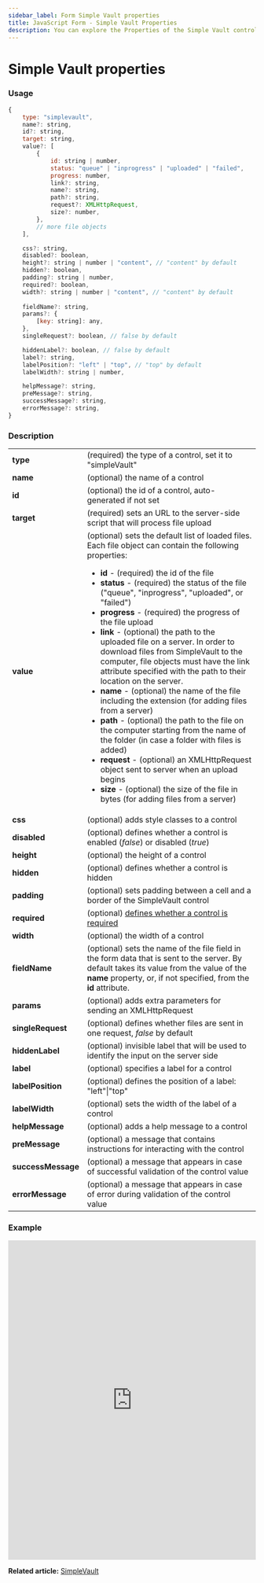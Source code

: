 ```yaml
---
sidebar_label: Form Simple Vault properties
title: JavaScript Form - Simple Vault Properties 
description: You can explore the Properties of the Simple Vault control  of Form in the documentation of the DHTMLX JavaScript UI library. Browse developer guides and API reference, try out code examples and live demos, and download a free 30-day evaluation version of DHTMLX Suite.
---
```


# Simple Vault properties

### Usage

~~~js
{
	type: "simplevault",
    name?: string,
    id?: string,
    target: string,
    value?: [
        {
            id: string | number,
            status: "queue" | "inprogress" | "uploaded" | "failed",
            progress: number,
            link?: string,
            name?: string,
            path?: string,
            request?: XMLHttpRequest,
            size?: number,
        },
        // more file objects
    ],

    css?: string,
    disabled?: boolean,
    height?: string | number | "content", // "content" by default
    hidden?: boolean,
    padding?: string | number,
    required?: boolean,
    width?: string | number | "content", // "content" by default
        
    fieldName?: string,
    params?: {
        [key: string]: any,
    },
    singleRequest?: boolean, // false by default

    hiddenLabel?: boolean, // false by default
    label?: string,
    labelPosition?: "left" | "top", // "top" by default
    labelWidth?: string | number,

    helpMessage?: string,
    preMessage?: string,
    successMessage?: string,
    errorMessage?: string,
}
~~~

### Description

<table>
    <tbody>
        <tr>
            <td><b>type</b></td>
            <td>(required) the type of a control, set it to "simpleVault"</td>
        </tr>
        <tr>
            <td><b>name</b></td>
            <td>(optional) the name of a control</td>
        </tr>
        <tr>
            <td><b>id</b></td>
            <td>(optional) the id of a control, auto-generated if not set</td>
        </tr>
        <tr>
            <td><b>target</b></td>
            <td>(required) sets an URL to the server-side script that will process file upload</td>
        </tr>
        <tr>
            <td><b>value</b></td>
            <td>(optional) sets the default list of loaded files. Each file object can contain the following properties:
                <ul>
                    <li><b>id</b> - (required) the id of the file</li>
                    <li><b>status</b> - (required) the status of the file ("queue", "inprogress", "uploaded", or "failed") </li>
                    <li><b>progress</b> - (required) the progress of the file upload</li>
                    <li><b>link</b> - (optional) the path to the uploaded file on a server. In order to download files from SimpleVault to the computer, file objects must have the link attribute specified with the path to their location on the server.</li>
                    <li><b>name</b> - (optional) the name of the file including the extension (for adding files from a server)</li>
                    <li><b>path</b> - (optional) the path to the file on the computer starting from the name of the folder (in case a folder with files is added)</li>
                    <li><b>request</b> - (optional) an XMLHttpRequest object sent to server when an upload begins</li>
                    <li><b>size</b> - (optional) the size of the file in bytes (for adding files from a server)</li>
                </ul>
            </td>
        </tr>
        <tr>
            <td><b>css</b></td>
            <td>(optional) adds style classes to a control</td>
        </tr>
        <tr>
            <td><b>disabled</b></td>
            <td>(optional) defines whether a control is enabled (<i>false</i>) or disabled (<i>true</i>)</td>
        </tr>
        <tr>
            <td><b>height</b></td>
            <td>(optional) the height of a control</td>
        </tr>
        <tr>
            <td><b>hidden</b></td>
            <td>(optional) defines whether a control is hidden</td>
        </tr>
        <tr>
            <td><b>padding</b></td>
            <td>(optional) sets padding between a cell and a border of the SimpleVault control</td>
        </tr>
        <tr>
            <td><b>required</b></td>
            <td>(optional) <a href="../../../work_with_form#validating-form">defines whether a control is required</a></td>
        </tr>
        <tr>
            <td><b>width</b></td>
            <td>(optional) the width of a control</td>
        </tr>
        <tr>
            <td><b>fieldName</b></td>
            <td>(optional) sets the name of the file field in the form data that is sent to the server. By default takes its value from the value of the <b>name</b> property, or, if not specified, from the <b>id</b> attribute. </td>
        </tr>
        <tr>
            <td><b>params</b></td>
            <td>(optional) adds extra parameters for sending an XMLHttpRequest</td>
        </tr>
        <tr>
            <td><b>singleRequest</b></td>
            <td>(optional) defines whether files are sent in one request, <i>false</i> by default</td>
        </tr>
        <tr>
            <td><b>hiddenLabel</b></td>
            <td>(optional) invisible label that will be used to identify the input on the server side</td>
        </tr>
        <tr>
            <td><b>label</b></td>
            <td>(optional) specifies a label for a control</td>
        </tr>
        <tr>
            <td><b>labelPosition</b></td>
            <td>(optional) defines the position of a label: "left"|"top"</td>
        </tr>
        <tr>
            <td><b>labelWidth</b></td>
            <td>(optional) sets the width of the label of a control</td>
        </tr>
        <tr>
            <td><b>helpMessage</b></td>
            <td>(optional) adds a help message to a control</td>
        </tr>
        <tr>
            <td><b>preMessage</b></td>
            <td>(optional) a message that contains instructions for interacting with the control</td>
        </tr>
        <tr>
            <td><b>successMessage</b></td>
            <td>(optional) a message that appears in case of successful validation of the control value</td>
        </tr>
        <tr>
            <td><b>errorMessage</b></td>
            <td>(optional) a message that appears in case of error during validation of the control value</td>
        </tr>
    </tbody>
</table>

### Example

<iframe src="https://snippet.dhtmlx.com/ofy4k51o?mode=js" frameborder="0" class="snippet_iframe" width="100%" height="650"></iframe>

**Related article:** [SimpleVault](form/simplevault.md)